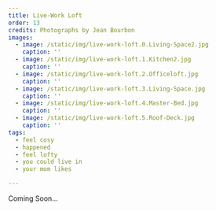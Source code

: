 ```yaml
---
title: Live-Work Loft
order: 13
credits: Photographs by Jean Bourbon
images:
  - image: /static/img/live-work-loft.0.Living-Space2.jpg
    caption: ''
  - image: /static/img/live-work-loft.1.Kitchen2.jpg
    caption: ''
  - image: /static/img/live-work-loft.2.Officeloft.jpg
    caption: ''
  - image: /static/img/live-work-loft.3.Living-Space.jpg
    caption: ''
  - image: /static/img/live-work-loft.4.Master-Bed.jpg
    caption: ''
  - image: /static/img/live-work-loft.5.Roof-Deck.jpg
    caption: ''
tags:
  - feel cosy
  - happened
  - feel lofty
  - you could live in
  - your mom likes

---
```

Coming Soon…
